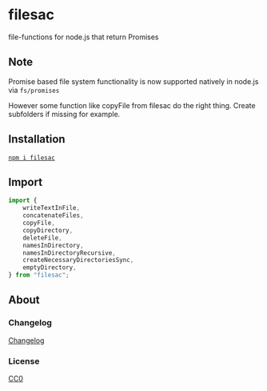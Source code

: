 # filesac

file-functions for node.js that return Promises

## Note

Promise based file system functionality is now supported natively in node.js via `fs/promises`

However some function like copyFile from filesac do the right thing. Create subfolders if missing for example.

## Installation

[`npm i filesac`](https://www.npmjs.com/package/filesac)

## Import

```js
import {
    writeTextInFile,
    concatenateFiles,
    copyFile,
    copyDirectory,
    deleteFile,
    namesInDirectory,
    namesInDirectoryRecursive,
    createNecessaryDirectoriesSync,
    emptyDirectory,
} from "filesac";
```

## About

### Changelog

[Changelog](./changelog.md)

### License

[CC0](./license.txt)
